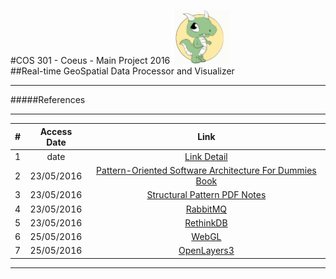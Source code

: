 #COS 301 - Coeus - Main Project 2016 <img src="../images/logo.jpg" alt="Team Logo" width="91" height="86"/>    
##Real-time GeoSpatial Data Processor and Visualizer


***
#####References
***

|# | Access Date | Link |
|:-:|:------------: | :-----------: | 
|1|date       |   [Link Detail]    |
|2| 23/05/2016 | [Pattern-Oriented Software Architecture For Dummies Book]   |
|3| 23/05/2016 | [Structural Pattern PDF Notes] |
|4| 23/05/2016 | [RabbitMQ] |
|5| 23/05/2016 | [RethinkDB] |
|6| 25/05/2016 | [WebGL] |
|7| 25/05/2016 | [OpenLayers3] |

[Link Detail]: <https://github.com/joemccann/dillinger>
[Pattern-Oriented Software Architecture For Dummies Book]: <http://0-proquestcombo.safaribooksonline.com.innopac.up.ac.za/book/information-technology-and-software-development/9781119963998/about-the-author/04_about_the_author_html#X2ludGVybmFsX0h0bWxWaWV3P3htbGlkPTk3ODExMTk5NjM5OTglMkYyMV9jaGFwMDlfaHRtbCZxdWVyeT0=>
[Structural Pattern PDF Notes]: <http://www.cs.up.ac.za/files/COS301/Download/230/>
[RabbitMQ]: <https://www.rabbitmq.com/>
[RethinkDB]: <https://www.rethinkdb.com/faq/>
[WebGL]: <http://fullscream.com/what-is-webgl-and-how-will-it-change-web-design/>
[OpenLayers3]: <http://www.osgeo.org/openlayers>

***
